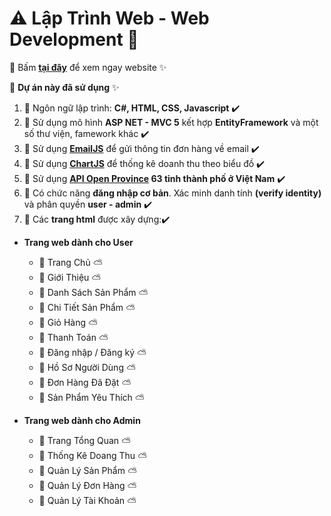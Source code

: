 # :warning: Lập Trình Web - Web Development :100:

:pushpin: Bấm **[tại đây](http://www.fashionshop.somee.com/)** để xem ngay website :sparkles:

:pushpin: **Dự án này đã sử dụng** :sparkles: 

1. :triangular_flag_on_post: Ngôn ngữ lập trình: **C#, HTML, CSS, Javascript** :heavy_check_mark:
2. :triangular_flag_on_post: Sử dụng mô hình **ASP NET - MVC 5** kết hợp **EntityFramework** và một số thư viện, famework khác :heavy_check_mark:
3. :triangular_flag_on_post: Sử dụng **[EmailJS](https://www.emailjs.com/)** để gửi thông tin đơn hàng về email :heavy_check_mark:
4. :triangular_flag_on_post: Sử dụng **[ChartJS](https://www.chartjs.org/)** để thống kê doanh thu theo biểu đồ :heavy_check_mark:
5.  :triangular_flag_on_post: Sử dụng **[API Open Province](https://provinces.open-api.vn/) 63 tỉnh thành phố ở Việt Nam** :heavy_check_mark:
6. :triangular_flag_on_post: Có chức năng **đăng nhập cơ bản**. Xác minh danh tính **(verify identity)** và phân quyền **user - admin** :heavy_check_mark:
7. :triangular_flag_on_post: Các **trang html** được xây dựng::heavy_check_mark:

- **Trang web dành cho User**
  - :palm_tree: Trang Chủ :partly_sunny:
  - :palm_tree: Giới Thiệu :partly_sunny:
  - :palm_tree: Danh Sách Sản Phẩm :partly_sunny:
  - :palm_tree: Chi Tiết Sản Phẩm :partly_sunny:
  - :palm_tree: Giỏ Hàng :partly_sunny:
  - :palm_tree: Thanh Toán :partly_sunny:
  - :palm_tree: Đăng nhập / Đăng ký :partly_sunny:
  - :palm_tree: Hồ Sơ Người Dùng :partly_sunny:
  - :palm_tree: Đơn Hàng Đã Đặt :partly_sunny:
  - :palm_tree: Sản Phẩm Yêu Thích :partly_sunny:

- **Trang web dành cho Admin**
  - :palm_tree: Trang Tổng Quan :partly_sunny:
  - :palm_tree: Thống Kê Doang Thu :partly_sunny:
  - :palm_tree: Quản Lý Sản Phẩm :partly_sunny:
  - :palm_tree: Quản Lý Đơn Hàng :partly_sunny:
  - :palm_tree: Quản Lý Tài Khoản :partly_sunny: